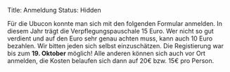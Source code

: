 Title: Anmeldung
Status: Hidden

Für die Ubucon konnte man sich mit den folgenden Formular anmelden. In
diesem Jahr trägt die Verpflegungspauschale 15 Euro. Wer nicht so gut
verdient und auf den Euro sehr genau achten muss, kann auch 10 Euro
bezahlen. Wir bitten jeden sich selbst einzuschätzen. Die Registierung
war bis zum **19. Oktober** möglich! Alle anderen können sich auch vor
Ort anmelden, die Kosten belaufen sich dann auf 20€ bzw. 15€ pro Person.

